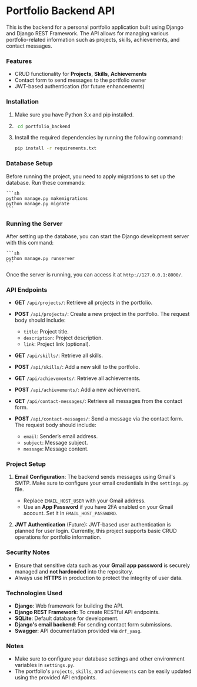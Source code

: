 # **Portfolio Backend API**

This is the backend for a personal portfolio application built using Django and Django REST Framework. The API allows for managing various portfolio-related information such as projects, skills, achievements, and contact messages.

### **Features**
- CRUD functionality for **Projects**, **Skills**, **Achievements**
- Contact form to send messages to the portfolio owner
- JWT-based authentication (for future enhancements)

### **Installation**
1. Make sure you have Python 3.x and pip installed.
2. ```sh
    cd portfolio_backend
    ```

3. Install the required dependencies by running the following command:

    ```sh
    pip install -r requirements.txt
    ```

### **Database Setup**
Before running the project, you need to apply migrations to set up the database. Run these commands:

    ```sh
    python manage.py makemigrations
    python manage.py migrate
    ```

### **Running the Server**
After setting up the database, you can start the Django development server with this command:

    ```sh
    python manage.py runserver
    ```

Once the server is running, you can access it at `http://127.0.0.1:8000/`.

### **API Endpoints**

- **GET** `/api/projects/`: Retrieve all projects in the portfolio.
- **POST** `/api/projects/`: Create a new project in the portfolio. The request body should include:
    - `title`: Project title.
    - `description`: Project description.
    - `link`: Project link (optional).

- **GET** `/api/skills/`: Retrieve all skills.
- **POST** `/api/skills/`: Add a new skill to the portfolio.

- **GET** `/api/achievements/`: Retrieve all achievements.
- **POST** `/api/achievements/`: Add a new achievement.

- **GET** `/api/contact-messages/`: Retrieve all messages from the contact form.
- **POST** `/api/contact-messages/`: Send a message via the contact form. The request body should include:
    - `email`: Sender’s email address.
    - `subject`: Message subject.
    - `message`: Message content.

### **Project Setup**

1. **Email Configuration**: The backend sends messages using Gmail's SMTP. Make sure to configure your email credentials in the `settings.py` file.
   
   - Replace `EMAIL_HOST_USER` with your Gmail address.
   - Use an **App Password** if you have 2FA enabled on your Gmail account. Set it in `EMAIL_HOST_PASSWORD`.

2. **JWT Authentication** (Future): JWT-based user authentication is planned for user login. Currently, this project supports basic CRUD operations for portfolio information.

### **Security Notes**
- Ensure that sensitive data such as your **Gmail app password** is securely managed and **not hardcoded** into the repository.
- Always use **HTTPS** in production to protect the integrity of user data.

### **Technologies Used**
- **Django**: Web framework for building the API.
- **Django REST Framework**: To create RESTful API endpoints.
- **SQLite**: Default database for development.
- **Django's email backend**: For sending contact form submissions.
- **Swagger**: API documentation provided via `drf_yasg`.

### **Notes**
- Make sure to configure your database settings and other environment variables in `settings.py`.
- The portfolio's `projects`, `skills`, and `achievements` can be easily updated using the provided API endpoints.


